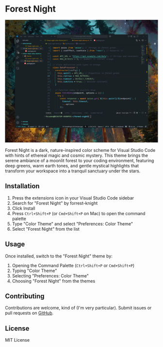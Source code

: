 # Forest Night

![Forest Night Theme](forest-night-theme.jpg)

Forest Night is a dark, nature-inspired color scheme for Visual Studio Code with hints of ethereal magic and cosmic mystery. This theme brings the serene ambiance of a moonlit forest to your coding environment, featuring deep greens, warm earth tones, and gentle mystical highlights that transform your workspace into a tranquil sanctuary under the stars.

## Installation

1. Press the extensions icon in your Visual Studio Code sidebar
2. Search for "Forest Night" by forrest-knight
3. Click Install
4. Press `Ctrl+Shift+P` (or `Cmd+Shift+P` on Mac) to open the command palette
5. Type "Color Theme" and select "Preferences: Color Theme"
6. Select "Forest Night" from the list

## Usage

Once installed, switch to the "Forest Night" theme by:

1. Opening the Command Palette (`Ctrl+Shift+P` or `Cmd+Shift+P`)
2. Typing "Color Theme"
3. Selecting "Preferences: Color Theme"
4. Choosing "Forest Night" from the themes

## Contributing

Contributions are welcome, kind of (I'm very particular). Submit issues or pull requests on [GitHub](https://github.com/ForrestKnight/forest-night-theme/issues).

## License

MIT License

